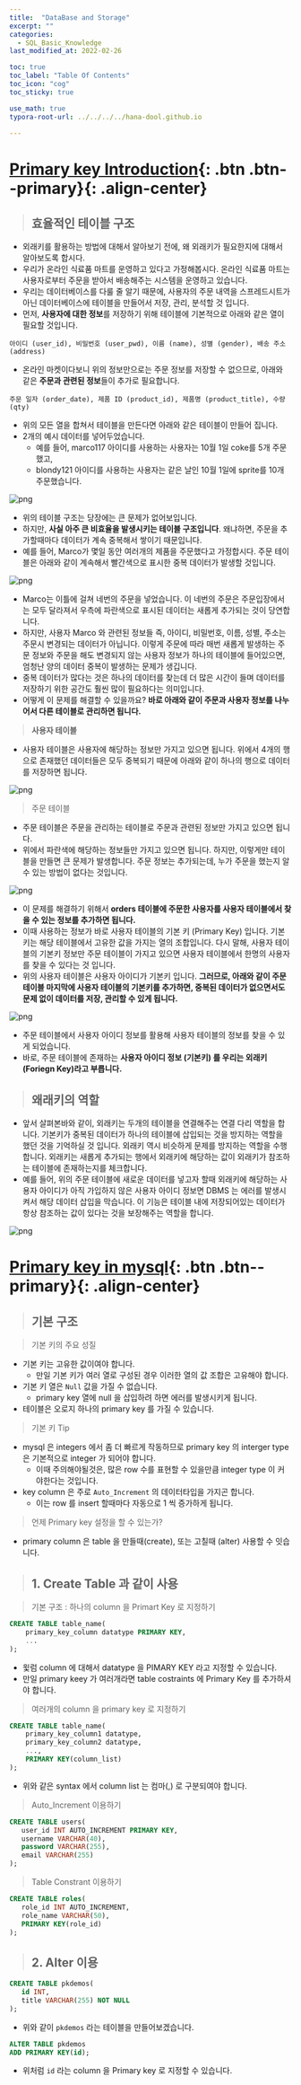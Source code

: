 ```yaml
---
title:  "DataBase and Storage"
excerpt: ""
categories:
  - SQL_Basic_Knowledge
last_modified_at: 2022-02-26

toc: true
toc_label: "Table Of Contents"
toc_icon: "cog"
toc_sticky: true

use_math: true
typora-root-url: ../../../../hana-dool.github.io

---
```


# [Primary key Introduction](#link){: .btn .btn--primary}{: .align-center}

> ## 효율적인 테이블 구조

- 외래키를 활용하는 방법에 대해서 알아보기 전에, 왜 외래키가 필요한지에 대해서 알아보도록 합시다. 
- 우리가 온라인 식료품 마트를 운영하고 있다고 가정해봅시다. 온라인 식료품 마트는 사용자로부터 주문을 받아서 배송해주는 시스템을 운영하고 있습니다. 
- 우리는 데이터베이스를 다룰 줄 알기 때문에, 사용자의 주문 내역을 스프레드시트가 아닌 데이터베이스에 테이블을 만들어서 저장, 관리, 분석할 것 입니다.
- 먼저, **사용자에 대한 정보**를 저장하기 위해 테이블에 기본적으로 아래와 같은 열이 필요할 것입니다.

```
아이디 (user_id), 비밀번호 (user_pwd), 이름 (name), 성별 (gender), 배송 주소 (address)
```

- 온라인 마켓이다보니 위의 정보만으로는 주문 정보를 저장할 수 없으므로, 아래와 같은 **주문과 관련된 정보**들이 추가로 필요합니다.

```
주문 일자 (order_date), 제품 ID (product_id), 제품명 (product_title), 수량 (qty)
```

- 위의 모든 열을 합쳐서 테이블을 만든다면 아래와 같은 테이블이 만들어 집니다. 
- 2개의 예시 데이터를 넣어두었습니다. 
  - 예를 들어, marco117 아이디를 사용하는 사용자는 10월 1일 coke를 5개 주문했고, 
  - blondy121 아이디를 사용하는 사용자는 같은 날인 10월 1일에 sprite를 10개 주문했습니다.

![png](/assets/images/Program/78_1.jpg)

- 위의 테이블 구조는 당장에는 큰 문제가 없어보입니다. 
- 하지만, **사실 아주 큰 비효율을 발생시키는 테이블 구조입니다**. 왜냐하면, 주문을 추가할때마다 데이터가 계속 중복해서 쌓이기 때문입니다. 
- 예를 들어, Marco가 몇일 동안 여러개의 제품을 주문했다고 가정합시다. 주문 테이블은 아래와 같이 계속해서 빨간색으로 표시한 중복 데이터가 발생할 것입니다.

![png](/assets/images/Program/78_2.jpg)

- Marco는 이틀에 걸쳐 네번의 주문을 넣었습니다. 이 네번의 주문은 주문입장에서는 모두 달라져서 우측에 파란색으로 표시된 데이터는 새롭게 추가되는 것이 당연합니다. 
- 하지만, 사용자 Marco 와 관련된 정보들 즉, 아이디, 비밀번호, 이름, 성별, 주소는 주문시 변경되는 데이터가 아닙니다. 이렇게 주문에 따라 매번 새롭게 발생하는 주문 정보와 주문을 해도 변경되지 않는 사용자 정보가 하나의 테이블에 들어있으면, 엄청난 양의 데이터 중복이 발생하는 문제가 생깁니다.
- 중복 데이터가 많다는 것은 하나의 데이터를 찾는데 더 많은 시간이 들며 데이터를 저장하기 위한 공간도 훨씬 많이 필요하다는 의미입니다. 
- 어떻게 이 문제를 해결할 수 있을까요? **바로 아래와 같이 주문과 사용자 정보를 나누어서 다른 테이블로 관리하면 됩니다.** 

> **사용자 테이블**

- 사용자 테이블은 사용자에 해당하는 정보만 가지고 있으면 됩니다. 위에서 4개의 행으로 존재했던 데이터들은 모두 중복되기 때문에 아래와 같이 하나의 행으로 데이터를 저장하면 됩니다.

![png](/assets/images/Program/78_3.jpg)

> 주문 테이블 

- 주문 테이블은 주문을 관리하는 테이블로 주문과 관련된 정보만 가지고 있으면 됩니다. 
- 위에서 파란색에 해당하는 정보들만 가지고 있으면 됩니다. 하지만, 이렇게만 테이블을 만들면 큰 문제가 발생합니다. 주문 정보는 추가되는데, 누가 주문을 했는지 알 수 있는 방법이 없다는 것입니다.

![png](/assets/images/Program/78_4.jpg)

- 이 문제를 해결하기 위해서 **orders 테이블에 주문한 사용자를 사용자 테이블에서 찾을 수 있는 정보를 추가하면 됩니다.**
- 이때 사용하는 정보가 바로 사용자 테이블의 기본 키 (Primary Key) 입니다. 기본키는 해당 테이블에서 고유한 값을 가지는 열의 조합입니다. 다시 말해, 사용자 테이블의 기본키 정보만 주문 테이블이 가지고 있으면 사용자 테이블에서 한명의 사용자를 찾을 수 있다는 것 입니다. 
- 위의 사용자 테이블은 사용자 아이디가 기본키 입니다. **그러므로, 아래와 같이 주문 테이블 마지막에 사용자 테이블의 기본키를 추가하면, 중복된 데이터가 없으면서도 문제 없이 데이터를 저장, 관리할 수 있게 됩니다.**

![png](/assets/images/Program/78_5.jpg)

- 주문 테이블에서 사용자 아이디 정보를 활용해 사용자 테이블의 정보를 찾을 수 있게 되었습니다. 
- 바로, 주문 테이블에 존재하는 **사용자 아이디 정보 (기본키) 를 우리는 외래키 (Foriegn Key)라고 부릅니다.**

> ## 왜래키의 역할

- 앞서 살펴본바와 같이, 외래키는 두개의 테이블을 연결해주는 연결 다리 역할을 합니다. 기본키가 중복된 데이터가 하나의 테이블에 삽입되는 것을 방지하는 역할을 했던 것을 기억하실 것 입니다. 외래키 역시 비슷하게 문제를 방지하는 역할을 수행합니다. 외래키는 새롭게 추가되는 행에서 외래키에 해당하는 값이 외래키가 참조하는 테이블에 존재하는지를 체크합니다.
- 예를 들어, 위의 주문 테이블에 새로운 데이터를 넣고자 할때 외래키에 해당하는 사용자 아이디가 아직 가입하지 않은 사용자 아이디 정보면 DBMS 는 에러를 발생시켜서 해당 데이터 삽입을 막습니다. 이 기능은 테이블 내에 저장되어있는 데이터가 항상 참조하는 값이 있다는 것을 보장해주는 역할을 합니다.

![png](/assets/images/Program/78_6.jpg)

# [Primary key in mysql](#link){: .btn .btn--primary}{: .align-center}

> ## 기본 구조

> 기본 키의 주요 성질

- 기본 키는 고유한 값이여야 합니다. 
  - 만일 기본 키가 여러 열로 구성된 경우 이러한 열의 값 조합은 고유해야 합니다.
- 기본 키 열은 `Null` 값을 가질 수 없습니다.
  - primary key 열에 null 을 삽입하려 하면 에러를 발생시키게 됩니다.
- 테이블은 오로지 하나의 primary key 를 가질 수 있습니다. 

> 기본 키 Tip

- mysql 은 integers 에서 좀 더 빠르게 작동하므로 primary key 의 interger type 은 기본적으로 integer 가 되어야 합니다.
  - 이때 주의해야될것은, 많은 row 수를 표현할 수 있을만큼 integer type 이 커야한다는 것입니다.
- key column 은 주로 `Auto_Increment` 의 데이터타입을 가지곤 합니다. 
  - 이는 row 를 insert 할때마다 자동으로 1 씩 증가하게 됩니다.

> 언제 Primary key 설정을 할 수 있는가? 

- primary column 은 table 을 만들때(create), 또는 고칠때 (alter) 사용할 수 잇습니다.

> ## 1. Create Table 과 같이 사용 

> 기본 구조 : 하나의 column 을 Primart Key 로 지정하기 

```sql
CREATE TABLE table_name(
    primary_key_column datatype PRIMARY KEY,
    ...
);
```

- 윛럼 column 에 대해서 datatype 을 PIMARY KEY 라고 지정할 수 있습니다.
- 만일 primary keey 가 여러개라면 table costraints 에 Primary Key 를 추가하셔야 합니다.

> 여러개의 column 을 primary key 로 지정하기 

```sql
CREATE TABLE table_name(
    primary_key_column1 datatype,
    primary_key_column2 datatype,
    ...,
    PRIMARY KEY(column_list)
);
```

- 위와 같은 syntax 에서 column list 는 컴마(,) 로 구분되여야 합니다.

> Auto_Increment  이용하기 

```sql
CREATE TABLE users(
   user_id INT AUTO_INCREMENT PRIMARY KEY,
   username VARCHAR(40),
   password VARCHAR(255),
   email VARCHAR(255)
);
```

> Table Constrant 이용하기 

```sql
CREATE TABLE roles(
   role_id INT AUTO_INCREMENT,
   role_name VARCHAR(50),
   PRIMARY KEY(role_id)
);
```

> ## 2. Alter 이용 

```sql
CREATE TABLE pkdemos(
   id INT,
   title VARCHAR(255) NOT NULL
);
```

- 위와 같이 `pkdemos` 라는 테이블을 만들어보겠습니다.

```sql
ALTER TABLE pkdemos
ADD PRIMARY KEY(id);
```

- 위처럼 `id` 라는 column 을 Primary key 로 지정할 수 있습니다.

